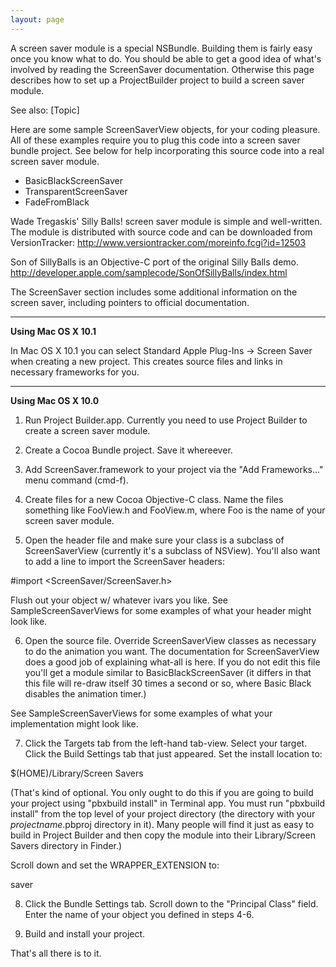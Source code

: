 ```yaml
---
layout: page
---
```


A screen saver module is a special NSBundle. Building them is fairly easy once you know what to do. You should be able to get a good idea of what's involved by reading the ScreenSaver documentation. Otherwise this page describes how to set up a ProjectBuilder project to build a screen saver module. 

See also:
[Topic]

Here are some sample ScreenSaverView objects, for your coding pleasure. All of these examples require you to plug this code into a screen saver bundle project. See below for help incorporating this source code into a real screen saver module.


* BasicBlackScreenSaver
* TransparentScreenSaver
* FadeFromBlack


Wade Tregaskis' Silly Balls! screen saver module is simple and well-written. The module is distributed with source code and can be downloaded from VersionTracker: http://www.versiontracker.com/moreinfo.fcgi?id=12503

Son of SillyBalls is an Objective-C port of the original Silly Balls demo. 
http://developer.apple.com/samplecode/SonOfSillyBalls/index.html

The ScreenSaver section includes some additional information on the screen saver, including pointers to official documentation.

----

**Using Mac OS X 10.1**

In Mac OS X 10.1 you can select Standard Apple Plug-Ins -> Screen Saver when creating a new project. This creates source files and links in necessary frameworks for you. 

----

**Using Mac OS X 10.0**

1) Run Project Builder.app. Currently you need to use Project Builder to create a screen saver module.
 
2) Create a Cocoa Bundle project. Save it whereever.

3) Add ScreenSaver.framework to your project via the "Add Frameworks..." menu command (cmd-f).

4) Create files for a new Cocoa Objective-C class. Name the files something like FooView.h and FooView.m, where Foo is the name of your screen saver module.

5) Open the header file and make sure your class is a subclass of ScreenSaverView (currently it's a subclass of NSView). You'll also want to add a line to import the ScreenSaver headers:

    
#import <ScreenSaver/ScreenSaver.h>


Flush out your object w/ whatever ivars you like. See SampleScreenSaverViews for some examples of what your header might look like.

6) Open the source file. Override ScreenSaverView classes as necessary to do the animation you want. The documentation for ScreenSaverView does a good job of explaining what-all is here. If you do not edit this file you'll get a module similar to BasicBlackScreenSaver (it differs in that this file will re-draw itself 30 times a second or so, where Basic Black disables the animation timer.)

See SampleScreenSaverViews for some examples of what your implementation might look like.

7) Click the Targets tab from the left-hand tab-view. Select your target. Click the Build Settings tab that just appeared. Set the install location to:

    
$(HOME)/Library/Screen Savers


(That's kind of optional. You only ought to do this if you are going to build your project using "pbxbuild install" in Terminal app. You must run "pbxbuild install" from the top level of your project directory (the directory with your *projectname*.pbproj directory in it). Many people will find it just as easy to build in Project Builder and then copy the module into their Library/Screen Savers directory in Finder.)

Scroll down and set the WRAPPER_EXTENSION to:

    
saver


8) Click the Bundle Settings tab. Scroll down to the "Principal Class" field. Enter the name of your object you defined in steps 4-6.

9) Build and install your project. 

That's all there is to it.
